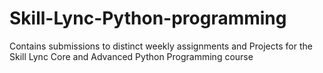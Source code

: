 # Skill-Lync-Python-programming
Contains submissions to distinct weekly assignments and Projects for the Skill Lync Core and Advanced Python Programming course
